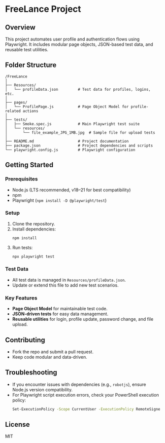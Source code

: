 # FreeLance Project

## Overview
This project automates user profile and authentication flows using Playwright. It includes modular page objects, JSON-based test data, and reusable test utilities.

## Folder Structure
```
/FreeLance
│
├── Resources/
│   └── profileData.json         # Test data for profiles, logins, etc.
│
├── pages/
│   └── ProfilePage.js           # Page Object Model for profile-related actions
│
├── tests/
│   ├── Smoke.spec.js            # Main Playwright test suite
│   └── resources/
│       └── file_example_JPG_1MB.jpg  # Sample file for upload tests
│
├── README.md                    # Project documentation
├── package.json                 # Project dependencies and scripts
└── playwright.config.js         # Playwright configuration
```

## Getting Started

### Prerequisites
- Node.js (LTS recommended, v18–21 for best compatibility)
- npm
- Playwright (`npm install -D @playwright/test`)

### Setup
1. Clone the repository.
2. Install dependencies:
    ```sh
    npm install
    ```
3. Run tests:
    ```sh
    npx playwright test
    ```

### Test Data
- All test data is managed in `Resources/profileData.json`.
- Update or extend this file to add new test scenarios.

### Key Features
- **Page Object Model** for maintainable test code.
- **JSON-driven tests** for easy data management.
- **Reusable utilities** for login, profile update, password change, and file upload.

## Contributing
- Fork the repo and submit a pull request.
- Keep code modular and data-driven.

## Troubleshooting
- If you encounter issues with dependencies (e.g., `robotjs`), ensure Node.js version compatibility.
- For Playwright script execution errors, check your PowerShell execution policy:
  ```sh
  Set-ExecutionPolicy -Scope CurrentUser -ExecutionPolicy RemoteSigned
  ```

## License
MIT